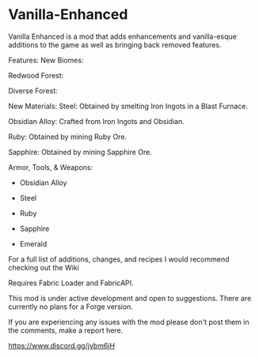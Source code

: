 # Vanilla-Enhanced

 

 

Vanilla Enhanced is a mod that adds enhancements and vanilla-esque additions to the game as well as bringing back removed features.


Features:
New Biomes:

Redwood Forest:

Diverse Forest:

New Materials:
Steel:
Obtained by smelting Iron Ingots in a Blast Furnace.


Obsidian Alloy:
Crafted from Iron Ingots and Obsidian.

 

Ruby:
Obtained by mining Ruby Ore.

Sapphire:
Obtained by mining Sapphire Ore.

Armor, Tools, & Weapons:

- Obsidian Alloy
- Steel

- Ruby

- Sapphire

- Emerald



For a full list of additions, changes, and recipes I would recommend checking out the Wiki




Requires Fabric Loader and FabricAPI.

This mod is under active development and open to suggestions. There are currently no plans for a Forge version.

If you are experiencing any issues with the mod please don't post them in the comments, make a report here.

https://www.discord.gg/jybm6jH
